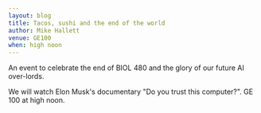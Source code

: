 ```yaml
---
layout: blog
title: Tacos, sushi and the end of the world
author: Mike Hallett
venue: GE100
when: high noon
---
```



An event to celebrate the end of BIOL 480 and the glory of our future AI over-lords.

We will watch Elon Musk's documentary "Do you trust this computer?". GE 100 at high noon.